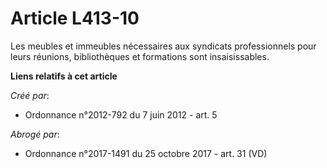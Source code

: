 # Article L413-10

Les meubles et immeubles nécessaires aux syndicats professionnels pour leurs réunions, bibliothèques et formations sont
insaisissables.

**Liens relatifs à cet article**

_Créé par_:

  - Ordonnance n°2012-792 du 7 juin 2012 - art. 5

_Abrogé par_:

  - Ordonnance n°2017-1491 du 25 octobre 2017 - art. 31 (VD)
